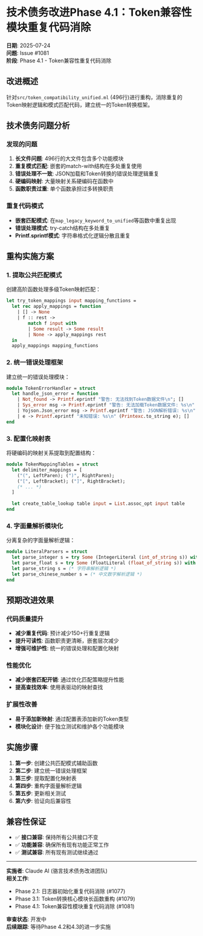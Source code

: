 # 技术债务改进Phase 4.1：Token兼容性模块重复代码消除

**日期**: 2025-07-24  
**问题**: Issue #1081  
**阶段**: Phase 4.1 - Token兼容性重复代码消除

## 改进概述

针对`src/token_compatibility_unified.ml` (496行)进行重构，消除重复的Token映射逻辑和模式匹配代码，建立统一的Token转换框架。

## 技术债务问题分析

### 发现的问题
1. **长文件问题**: 496行的大文件包含多个功能模块
2. **重复模式匹配**: 嵌套的match-with结构在多处重复使用
3. **错误处理不一致**: JSON加载和Token转换的错误处理逻辑重复
4. **硬编码映射**: 大量映射关系硬编码在函数中
5. **函数职责过重**: 单个函数承担过多转换职责

### 重复代码模式
- **嵌套匹配模式**: 在`map_legacy_keyword_to_unified`等函数中重复出现
- **错误处理模式**: try-catch结构在多处重复
- **Printf.sprintf模式**: 字符串格式化逻辑分散且重复

## 重构实施方案

### 1. 提取公共匹配模式
创建高阶函数处理多级Token映射匹配：
```ocaml
let try_token_mappings input mapping_functions =
  let rec apply_mappings = function
    | [] -> None
    | f :: rest -> 
        match f input with
        | Some result -> Some result
        | None -> apply_mappings rest
  in
  apply_mappings mapping_functions
```

### 2. 统一错误处理框架
建立统一的错误处理模块：
```ocaml
module TokenErrorHandler = struct
  let handle_json_error = function
    | Not_found -> Printf.eprintf "警告: 无法找到Token数据文件\n"; []
    | Sys_error msg -> Printf.eprintf "警告: 无法加载Token数据文件: %s\n" msg; []
    | Yojson.Json_error msg -> Printf.eprintf "警告: JSON解析错误: %s\n" msg; []
    | e -> Printf.eprintf "未知错误: %s\n" (Printexc.to_string e); []
end
```

### 3. 配置化映射表
将硬编码的映射关系提取到配置结构：
```ocaml
module TokenMappingTables = struct
  let delimiter_mappings = [
    ("(", LeftParen); (")", RightParen);
    ("[", LeftBracket); ("]", RightBracket);
    (* ... *)
  ]
  
  let create_table_lookup table input = List.assoc_opt input table
end
```

### 4. 字面量解析模块化
分离复杂的字面量解析逻辑：
```ocaml
module LiteralParsers = struct
  let parse_integer s = try Some (IntegerLiteral (int_of_string s)) with _ -> None
  let parse_float s = try Some (FloatLiteral (float_of_string s)) with _ -> None
  let parse_string s = (* 字符串解析逻辑 *)
  let parse_chinese_number s = (* 中文数字解析逻辑 *)
end
```

## 预期改进效果

### 代码质量提升
- **减少重复代码**: 预计减少150+行重复逻辑
- **提升可读性**: 函数职责更清晰，嵌套层次减少
- **增强可维护性**: 统一的错误处理和配置化映射

### 性能优化
- **减少嵌套匹配开销**: 通过优化匹配策略提升性能
- **提高查找效率**: 使用表驱动的映射查找

### 扩展性改善
- **易于添加新映射**: 通过配置表添加新的Token类型
- **模块化设计**: 便于独立测试和维护各个功能模块

## 实施步骤

1. **第一步**: 创建公共匹配模式辅助函数
2. **第二步**: 建立统一错误处理框架
3. **第三步**: 提取配置化映射表
4. **第四步**: 重构字面量解析逻辑
5. **第五步**: 更新相关测试
6. **第六步**: 验证向后兼容性

## 兼容性保证

- ✅ **接口兼容**: 保持所有公共接口不变
- ✅ **功能兼容**: 确保所有现有功能正常工作
- ✅ **测试兼容**: 所有现有测试继续通过

---

**实施者**: Claude AI (骆言技术债务改进团队)  
**相关工作**: 
- Phase 2.1: 日志器初始化重复代码消除 (#1077)
- Phase 3.1: Token转换核心模块长函数重构 (#1079)
- Phase 4.1: Token兼容性模块重复代码消除 (#1081)

**审查状态**: 开发中  
**后续跟踪**: 等待Phase 4.2和4.3的进一步实施